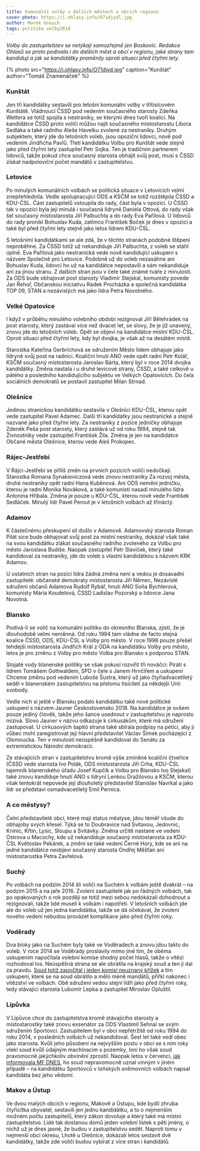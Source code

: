 ```yaml
---
title: Komunální volby v dalších městech a obcích regionu
cover-photo: https://i.ohlasy.info/O71djydl.jpg
author: Marek Osouch
tags: politika volby2018
---
```


*Volby do zastupitelstev se netýkají samozřejmě jen Boskovic. Redakce Ohlasů se proto podívala i do dalších měst a obcí v regionu, jaké strany tam kandidují a jak se kandidátky proměnily oproti situaci před čtyřmi lety.*

{% photo src="https://i.ohlasy.info/O71djyd.jpg" caption="Kunštát" author="Tomáš Znamenáček" %}

### Kunštát

Jen tři kandidátky sestavili pro letošní komunální volby v třítisícovém Kunštátě. Vládnoucí ČSSD pod vedením současného starosty Zdeňka Wettera se totiž spojila s nestraníky, se kterými dnes tvoří koalici. Na kandidátce ČSSD proto voliči můžou najít současného místostarostu Libora Sedláka a také radního Aleše Havelku zvolené za nestraníky. Druhým subjektem, který jde do letošních voleb, jsou opoziční lidovci, nově pod vedením Jindřicha Pavlů. Třetí kandidátku Volbu pro Kunštát vede stejně jako před čtyřmi lety zastupitel Petr Sojka. Ten je tradičním partnerem lidovců, takže pokud chce současný starosta obhájit svůj post, musí s ČSSD získat nadpoloviční počet mandátů v zastupitelstvu.

### Letovice

Po minulých komunálních volbách se politická situace v Letovicích velmi znepřehlednila. Vedle spolupracující ODS a KSČM se totiž rozštěpila ČSSD a KDU-ČSL. Část zastupitelů vstoupila do rady, část byla v opozici. U ČSSD tak v opozici byla její minulá i současná lídryně Daniela Ottová, do rady však šel současný místostarosta Jiří Palbuchta a do rady Eva Pařilová. U lidovců do rady pronikl Bohuslav Kuda, zatímco František Boček je dnes v opozici a také byl před čtyřmi lety stejně jako letos lídrem KDU-ČSL.

S letošními kandidátkami se ale zdá, že v těchto stranách podobné štěpení neproběhne. Za ČSSD totiž už nekandiduje Jiří Palbuchta, z voleb se stáhl úplně. Eva Pařilová jako nestranická vede nově kandidující uskupení s názvem Společně pro Letovice. Podobně už do voleb nezasáhne ani Bohuslav Kuda, lidovci ho už na kandidátce nepostavili a sám nekandiduje ani za jinou stranu.
Z dalších stran jsou v čele také známé tváře z minulosti. Za ODS bude obhajovat post starosty Vladimír Stejskal, komunisty povede Jan Řehoř, Občanskou iniciativu Radek Procházka a společná kandidátka TOP 09, STAN a nezávislých má jako lídra Petra Novotného.

### Velké Opatovice

I když v průběhu minulého volebního období rezignoval Jiří Bělehrádek na post starosty, který zastával více než dvacet let, se slovy, že je již unavený, znovu jde do letošních voleb. Opět se objeví na kandidátce místní KDU-ČSL. Oproti situaci před čtyřmi lety, kdy byl dvojka, je však až na desátém místě.

Starostka Kateřina Gerbrichová se sdružením Město lidem obhajuje jako lídryně svůj post na radnici. Koaliční hnutí ANO vede opět radní Petr Kolář, KSČM současný místostarosta Jaroslav Bárta, který byl v roce 2014 dvojka kandidátky. Změna nastala i u druhé levicové strany, ČSSD, a také celkově u pátého a posledního kandidujícího subjektu ve Velkých Opatovicích. Do čela sociálních demokratů se postavil zastupitel Milan Strnad.

### Olešnice

Jedinou stranickou kandidátku sestavila v Olešnici KDU-ČSL, kterou opět vede zastupitel Pavel Adamec. Další tři kandidátky jsou nestranické a stejně nazvané jako před čtyřmi lety. Za nestraníky z pozice jedničky obhajuje Zdeněk Peša post starosty, který zastává už od roku 1994, stejně tak Živnostníky vede zastupitel František Žíla. Změna je jen na kandidátce Občané města Olešnice, kterou vede Aleš Prokopec.

### Rájec-Jestřebí

V Rájci-Jestřebí se příliš změn na prvních pozicích voliči nedočkají. Starostka Romana Synakieviczová vede znovu nestraníky Za rozvoj města, druhé nestraníky opět radní Hana Kuběnová. Ani ODS nemění jedničku, kterou je radní Monika Nováková, a také komunisti nasadí minulého lídra Antonína Hříbala. Změna je pouze u KDU-ČSL, kterou nově vede František Sedláček. Minulý lídr Pavel Perout je v letošních volbách až třináctý.

### Adamov

K částečnému přeskupení sil došlo v Adamově. Adamovský starosta Roman Pilát sice bude obhajovat svůj post za místní nestraníky, dokázal však také na svou kandidátku zlákat současného radního zvoleného za Volbu pro město Jaroslava Budiše. Naopak zastupitel Petr Slavíček, který také kandidoval za nestraníky, jde do voleb s vlastní kandidátkou s názvem KRK Adamov.

U ostatních stran na pozici lídra žádná změna není a vedou je dosavadní zastupitelé: občanské demokraty místostarosta Jiří Němec, Nezávislé sdružení občanů Adamova Rudolf Rybář, hnutí ANO Soňa Bychlerová, komunisty Mária Koudelová, ČSSD Ladislav Pozorský a lidovce Jana Novotná.

### Blansko

Podívá-li se volič na komunální politiku do okresního Blanska, zjistí, že je dlouhodobě velmi neměnná. Od roku 1994 tam vládne de facto stejná koalice ČSSD, ODS, KDU-ČSL a Volby pro město. V roce 1998 pouze přešel tehdejší místostarosta Jindřich Král z ODA na kandidátku Volby pro město, letos je pro změnu z Volby pro město Volba pro Blansko s podporou STAN. 

Stojaté vody blanenské politiky se však pokusí rozvířit tři nováčci: Piráti s lídrem Tomášem Gottwaldem, SPD v čele s Janem Hrnčířem a uskupení Chceme změnu pod vedením Luboše Šustra, který už jako čtyřiadvacetiletý seděl v blanenském zastupitelstvu na přelomu tisíciletí za někdejší Unii svobody.

Vedle nich si ještě v Blansku podalo kandidátku také nové politické uskupení s názvem Jauner Československo 2018. Na kandidátce je ovšem pouze jediný člověk, takže jeho šance usednout v zastupitelstvu je naprosto mizivá. Slovo Jauner v názvu odkazuje k cirkusákům, které má sdružení zastupovat. U cirkusových šapitó strana také sbírala podpisy na petici, aby ji vůbec mohl zaregistrovat její hlavní představitel Václav Šimek pocházející z Olomoucka. Ten v minulosti neúspěšně kandidoval do Senátu za extremistickou Národní demokracii.

Ze stávajících stran v zastupitelstvu kromě výše zmíněné koaliční čtveřice (ČSSD vede starosta Ivo Polák, ODS místostarosta Jiří Crha, KDU-ČSL tajemník blanenského úřadu Josef Kupčík a Volbu pro Blansko Ivo Stejskal) také znovu kandiduje hnutí ANO s lídryní Lenkou Dražilovou a KSČM, kterou však tentokrát nepovede její dlouholetý představitel Stanislav Navrkal a jako lídr se představí osmadvacetiletý Emil Pernica.

### A co městysy?

Čelní představitelé obcí, které mají status městyse, jdou téměř všude do obhajoby svých křesel. Týká se to Doubravice nad Svitavou, Jedovnic, Knínic, Křtin, Lysic, Sloupu a Svitávky. Změna určitě nastane ve vedení Ostrova u Macochy, kde už nekandiduje současný místostarosta za KDU-ČSL Květoslav Pekárek, a změní se také vedení Černé Hory, kde se ani na jedné kandidátce neobjeví současný starosta Ondřej Měšťan ani místostarostka Petra Zavřelová.

### Suchý

Po volbách na podzim 2014 šli voliči na Suchém k volbám ještě dvakrát – na podzim 2015 a na jaře 2016. Zvolení zastupitelé jak po řádných volbách, tak po opakovaných o rok později se totiž mezi sebou nedokázali dohodnout a rezignovali, takže lidé museli k volbám i napotřetí. V letošních volbách jde ale do voleb už jen jedna kandidátka, takže se dá očekávat, že zvolení nového vedení nebudou provázet komplikace jako před čtyřmi roky.

### Voděrady

Dva bloky jako na Suchém byly také ve Voděradech a znovu jdou takto do voleb. V roce 2014 se Voděrady proslavily mimo jiné tím, že oběma uskupením napočítala volební komise shodný počet hlasů, takže o vítězi rozhodoval los. Neúspěšná strana se ale obrátila na krajský soud a ten jí dal za pravdu. [Soud totiž započítal i jeden komisí neuznaný křížek](https://brno.idnes.cz/soud-upravil-vysledky-voleb-ve-voderadech-fi9-/brno-zpravy.aspx?c=A141111_2115235_brno-zpravy_daj) a tím uskupení, které se na soud obrátilo a mělo méně mandátů, přiřkl nakonec i vítězství ve volbách. Obě sdružení vedou stejní lídři jako před čtyřmi roky, tedy stávající starosta Lubomír Lepka a zastupitel Miroslav Opluštil.

### Lipůvka

V Lipůvce chce do zastupitelstva kromě stávajícího starosty a místostarostky také znovu exsenátor za ODS Vlastimil Sehnal se svým sdružením Sportovci. Zastupitelem byl v obci nepřetržitě od roku 1994 do roku 2014, v posledních volbách už nekandidoval. Šest let také vedl obec jako starosta. Kvůli jeho působení na nejvyšším postu v obci se s ním roky vlekl soud kvůli údajným machinacím s pozemky, loni ho však soud pravomocně jakýchkoliv obvinění zprostil. Naopak letos v červenci, [jak informovala MF DNES](https://brno.idnes.cz/vlastimil-sehnal-kandidatka-sportovci-soud-omluva-odskodne-pl5-/brno-zpravy.aspx?c=A180719_415472_brno-zpravy_krut), ho soud nepravomocně uznal vinným v jiném případě – na kandidátku Sportovců v loňských sněmovních volbách napsal kandidáta bez jeho vědomí.

### Makov a Ústup

Ve dvou malých obcích v regionu, Makově a Ústupu, kde bydlí zhruba čtyřicítka obyvatel, sestavili jen jednu kandidátku, a to o nejmenším možném počtu zastupitelů, který zákon dovoluje a který také má místní zastupitelstvo. Lidé tak dostanou domů jeden volební lístek s pěti jmény, o nichž už je dnes jasné, že budou v zastupitelstvu sedět. Naproti tomu v nejmenší obci okresu, Lhotě u Olešnice, dokázali letos sestavit dvě kandidátky, takže zde voliči budou vybírat z více stran i kandidátů.

